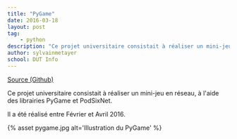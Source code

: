 ```yaml
---
title: "PyGame"
date: 2016-03-18
layout: post
tag: 
    - python
description: "Ce projet universitaire consistait à réaliser un mini-jeu en réseau, à l'aide des librairies PyGame et PodSixNet."
author: sylvainmetayer
school: DUT Info
---
```


[Source (Github)](https://github.com/sylvainmetayer/pygame)

Ce projet universitaire consistait à réaliser un mini-jeu en réseau, à l'aide des librairies PyGame et PodSixNet.

Il a été réalisé entre Février et Avril 2016.

{% asset pygame.jpg alt='Illustration du PyGame' %}
